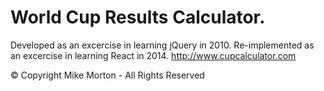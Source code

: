 # World Cup Results Calculator.

Developed as an excercise in learning jQuery in 2010.  Re-implemented as an excercise in learning React in 2014.  http://www.cupcalculator.com

© Copyright Mike Morton - All Rights Reserved
